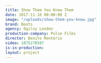 ```yaml
---
title: Show Them You Know Them
date: 2017-11-16 00:00:00 Z
image: "/uploads/show-them-you-know.jpg"
brand: Boots
agency: Ogilvy London
production-company: Pulse Films
director: Benito Montorio
video: 1075278587
is-in-production: 
layout: project
---
```


